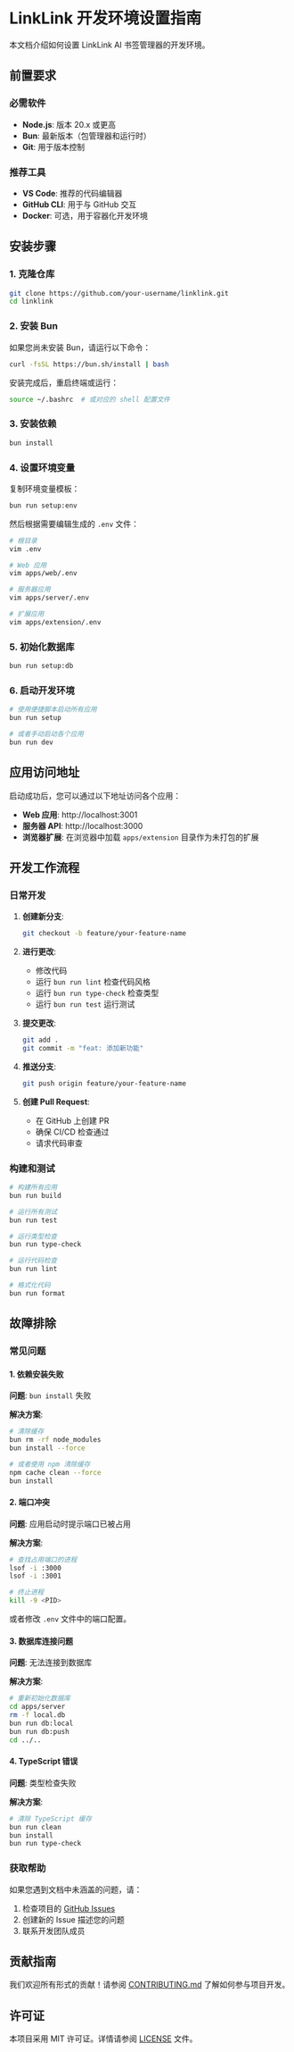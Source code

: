 # LinkLink 开发环境设置指南

本文档介绍如何设置 LinkLink AI 书签管理器的开发环境。

## 前置要求

### 必需软件

- **Node.js**: 版本 20.x 或更高
- **Bun**: 最新版本（包管理器和运行时）
- **Git**: 用于版本控制

### 推荐工具

- **VS Code**: 推荐的代码编辑器
- **GitHub CLI**: 用于与 GitHub 交互
- **Docker**: 可选，用于容器化开发环境

## 安装步骤

### 1. 克隆仓库

```bash
git clone https://github.com/your-username/linklink.git
cd linklink
```

### 2. 安装 Bun

如果您尚未安装 Bun，请运行以下命令：

```bash
curl -fsSL https://bun.sh/install | bash
```

安装完成后，重启终端或运行：

```bash
source ~/.bashrc  # 或对应的 shell 配置文件
```

### 3. 安装依赖

```bash
bun install
```

### 4. 设置环境变量

复制环境变量模板：

```bash
bun run setup:env
```

然后根据需要编辑生成的 `.env` 文件：

```bash
# 根目录
vim .env

# Web 应用
vim apps/web/.env

# 服务器应用
vim apps/server/.env

# 扩展应用
vim apps/extension/.env
```

### 5. 初始化数据库

```bash
bun run setup:db
```

### 6. 启动开发环境

```bash
# 使用便捷脚本启动所有应用
bun run setup

# 或者手动启动各个应用
bun run dev
```

## 应用访问地址

启动成功后，您可以通过以下地址访问各个应用：

- **Web 应用**: http://localhost:3001
- **服务器 API**: http://localhost:3000
- **浏览器扩展**: 在浏览器中加载 `apps/extension` 目录作为未打包的扩展

## 开发工作流程

### 日常开发

1. **创建新分支**:
   ```bash
   git checkout -b feature/your-feature-name
   ```

2. **进行更改**:
   - 修改代码
   - 运行 `bun run lint` 检查代码风格
   - 运行 `bun run type-check` 检查类型
   - 运行 `bun run test` 运行测试

3. **提交更改**:
   ```bash
   git add .
   git commit -m "feat: 添加新功能"
   ```

4. **推送分支**:
   ```bash
   git push origin feature/your-feature-name
   ```

5. **创建 Pull Request**:
   - 在 GitHub 上创建 PR
   - 确保 CI/CD 检查通过
   - 请求代码审查

### 构建和测试

```bash
# 构建所有应用
bun run build

# 运行所有测试
bun run test

# 运行类型检查
bun run type-check

# 运行代码检查
bun run lint

# 格式化代码
bun run format
```

## 故障排除

### 常见问题

#### 1. 依赖安装失败

**问题**: `bun install` 失败

**解决方案**:
```bash
# 清除缓存
bun rm -rf node_modules
bun install --force

# 或者使用 npm 清除缓存
npm cache clean --force
bun install
```

#### 2. 端口冲突

**问题**: 应用启动时提示端口已被占用

**解决方案**:
```bash
# 查找占用端口的进程
lsof -i :3000
lsof -i :3001

# 终止进程
kill -9 <PID>
```

或者修改 `.env` 文件中的端口配置。

#### 3. 数据库连接问题

**问题**: 无法连接到数据库

**解决方案**:
```bash
# 重新初始化数据库
cd apps/server
rm -f local.db
bun run db:local
bun run db:push
cd ../..
```

#### 4. TypeScript 错误

**问题**: 类型检查失败

**解决方案**:
```bash
# 清除 TypeScript 缓存
bun run clean
bun install
bun run type-check
```

### 获取帮助

如果您遇到文档中未涵盖的问题，请：

1. 检查项目的 [GitHub Issues](https://github.com/your-username/linklink/issues)
2. 创建新的 Issue 描述您的问题
3. 联系开发团队成员

## 贡献指南

我们欢迎所有形式的贡献！请参阅 [CONTRIBUTING.md](../CONTRIBUTING.md) 了解如何参与项目开发。

## 许可证

本项目采用 MIT 许可证。详情请参阅 [LICENSE](../LICENSE) 文件。